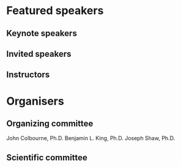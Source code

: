 # Featured speakers

## Keynote speakers


## Invited speakers


## Instructors


# Organisers


## Organizing committee
John Colbourne, Ph.D.
Benjamin L. King, Ph.D.
Joseph Shaw, Ph.D.


## Scientific committee
